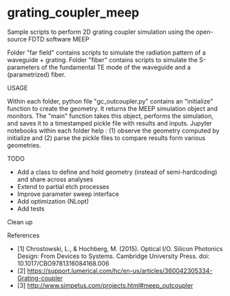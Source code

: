 # grating_coupler_meep

Sample scripts to perform 2D grating coupler simulation using the open-source FDTD software MEEP

Folder "far field" contains scripts to simulate the radiation pattern of a waveguide + grating.
Folder "fiber" contains scripts to simulate the S-parameters of the fundamental TE mode of the waveguide and a (parametrized) fiber.

USAGE

Within each folder, python file "gc_outcoupler.py" contains an "initialize" function to create the geometry. It returns the MEEP simulation object and monitors. The "main" function takes this object, performs the simulation, and saves it to a timestamped pickle file with results and inputs.
Jupyter notebooks within each folder help : (1) observe the geometry computed by initialize and (2) parse the pickle files to compare results form various geometries.

TODO

* Add a class to define and hold geometry (instead of semi-hardcoding) and share across analyses
* Extend to partial etch processes
* Improve parameter sweep interface
* Add optimization (NLopt)
* Add tests

Clean up

References

- [1] Chrostowski, L., & Hochberg, M. (2015). Optical I/O. Silicon Photonics Design: From Devices to Systems. Cambridge University Press. doi: 10.1017/CBO9781316084168.006
- [2] https://support.lumerical.com/hc/en-us/articles/360042305334-Grating-coupler
- [3] http://www.simpetus.com/projects.html#meep_outcoupler

